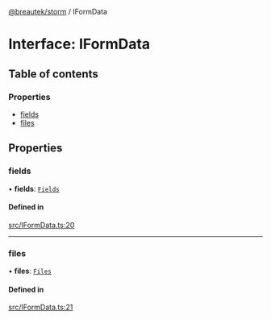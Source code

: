 [@breautek/storm](../README.md) / IFormData

# Interface: IFormData

## Table of contents

### Properties

- [fields](IFormData.md#fields)
- [files](IFormData.md#files)

## Properties

### fields

• **fields**: [`Fields`](formidable.Fields.md)

#### Defined in

[src/IFormData.ts:20](https://github.com/breautek/storm/blob/5fbba2d/src/IFormData.ts#L20)

___

### files

• **files**: [`Files`](formidable.Files.md)

#### Defined in

[src/IFormData.ts:21](https://github.com/breautek/storm/blob/5fbba2d/src/IFormData.ts#L21)
